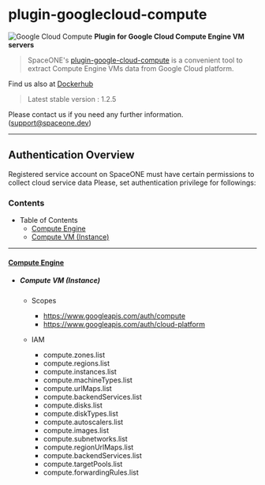 # plugin-googlecloud-compute
![Google Cloud Compute](https://spaceone-custom-assets.s3.ap-northeast-2.amazonaws.com/console-assets/icons/cloud-services/google_cloud/Google_Cloud.svg)
**Plugin for Google Cloud Compute Engine VM servers**

> SpaceONE's [plugin-google-cloud-compute](https://github.com/spaceone-dev/plugin-google-cloud-compute) is a convenient tool to 
extract Compute Engine VMs data from Google Cloud platform. 


Find us also at [Dockerhub](https://hub.docker.com/repository/docker/spaceone/google-cloud-compute)
> Latest stable version : 1.2.5

Please contact us if you need any further information. (<support@spaceone.dev>)

---

## Authentication Overview
Registered service account on SpaceONE must have certain permissions to collect cloud service data 
Please, set authentication privilege for followings:

### Contents

* Table of Contents
    * [Compute Engine](#compute-engine)
    * [Compute VM (Instance)](#compute-vminstance)
---

#### [Compute Engine](https://cloud.google.com/compute/docs/apis)

- ##### Compute VM (Instance)
    - Scopes
        - https://www.googleapis.com/auth/compute
        - https://www.googleapis.com/auth/cloud-platform

    - IAM
        - compute.zones.list
        - compute.regions.list
        - compute.instances.list
        - compute.machineTypes.list
        - compute.urlMaps.list
        - compute.backendServices.list
        - compute.disks.list
        - compute.diskTypes.list
        - compute.autoscalers.list
        - compute.images.list
        - compute.subnetworks.list
        - compute.regionUrlMaps.list
        - compute.backendServices.list
        - compute.targetPools.list
        - compute.forwardingRules.list
